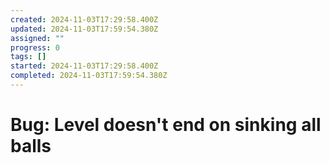 ```yaml
---
created: 2024-11-03T17:29:58.400Z
updated: 2024-11-03T17:59:54.380Z
assigned: ""
progress: 0
tags: []
started: 2024-11-03T17:29:58.400Z
completed: 2024-11-03T17:59:54.380Z
---
```


# Bug: Level doesn't end on sinking all balls
